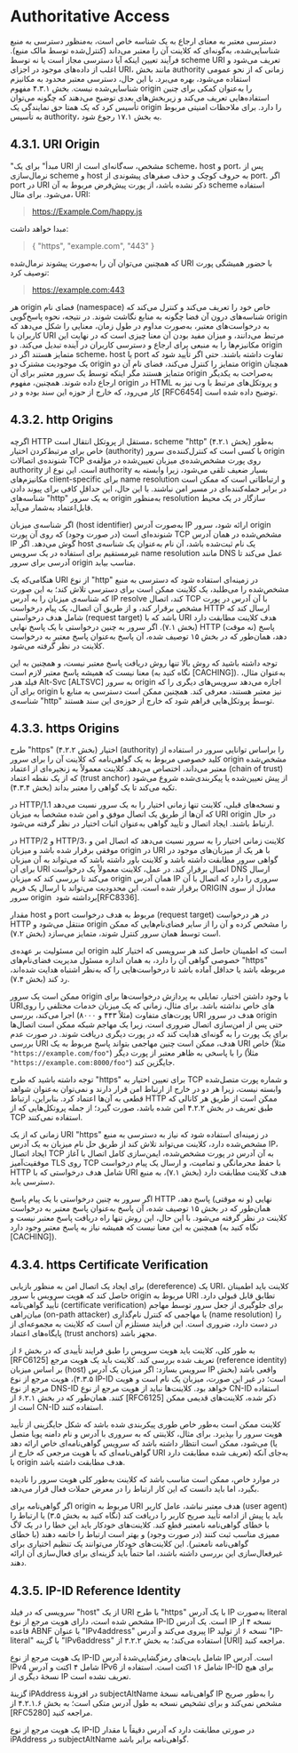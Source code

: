 # Authoritative Access

دسترسی معتبر به معنای ارجاع به یک شناسه خاص است، به‌منظور دسترسی به منبع شناسایی‌شده، به‌گونه‌ای که کلاینت آن را معتبر می‌داند (کنترل‌شده توسط مالک منبع). فرآیند تعیین اینکه آیا دسترسی مجاز است یا نه توسط scheme URI تعریف می‌شود و اغلب از داده‌های موجود در اجزای URI، مانند بخش authority زمانی که از نحو عمومی استفاده می‌شود، بهره می‌برد. با این حال، دسترسی معتبر محدود به مکانیزم شناسایی‌شده نیست. بخش ۴.۳.۱ مفهوم origin را به‌عنوان کمکی برای چنین استفاده‌هایی تعریف می‌کند و زیر‌بخش‌های بعدی توضیح می‌دهند که چگونه می‌توان تأسیس کرد که یک همتا حق نمایندگی یک origin را دارد. برای ملاحظات امنیتی مربوط به تأسیس authority، به بخش ۱۷.۱ رجوع شود.

## 4.3.1. URI Origin

"مبدأ" برای یک URI مشخص، سه‌گانه‌ای است از scheme، host و port، پس از نرمال‌سازی scheme و host به حروف کوچک و حذف صفرهای پیشوندی از port. اگر port در URI ذکر نشده باشد، از پورت پیش‌فرض مربوط به آن scheme استفاده می‌شود. برای مثال، URI:

> <https://Example.Com/happy.js>

مبدا خواهد داشت:

> { "https", "example.com", "443" }

که همچنین می‌توان آن را به‌صورت پیشوند نرمال‌شده URI با حضور همیشگی پورت توصیف کرد:

> <https://example.com:443>

هر origin فضای نام (namespace) خاص خود را تعریف می‌کند و کنترل می‌کند که شناسه‌های درون آن فضا چگونه به منابع نگاشت شوند. در نتیجه، نحوه پاسخ‌گویی origin به درخواست‌های معتبر، به‌صورت مداوم در طول زمان، معنایی را شکل می‌دهد که کاربران با URI مرتبط می‌دانند، و میزان مفید بودن آن معنا چیزی است که در نهایت این مکانیزم‌ها را به منبعی برای ارجاع و دسترسی کاربران در آینده تبدیل می‌کند. دو origin متمایز هستند اگر در scheme، host یا port تفاوت داشته باشند. حتی اگر تأیید شود که یک موجودیت مشترک دو origin متمایز را کنترل می‌کند، فضای نام آن دو origin همچنان متمایز هستند مگر اینکه توسط یک سرور معتبر برای آن origin به‌صراحت به یکدیگر ارجاع داده شوند. همچنین، مفهوم origin در HTML و پروتکل‌های مرتبط با وب نیز به کار می‌رود، که خارج از حوزه این سند بوده و در [RFC6454] توضیح داده شده است.

## 4.3.2. http Origins

اگرچه HTTP مستقل از پروتکل انتقال است، scheme ‏"http" (بخش ۴.۲.۱) به‌طور خاص برای مرتبط‌کردن اختیار (authority) با کسی است که کنترل‌کننده‌ی سرور origin شنونده‌ی اتصالات TCP روی پورت مشخص‌شده‌ی میزبان تعیین‌شده در مؤلفه‌ی authority است. این نوع از authority بسیار ضعیف تلقی می‌شود، زیرا وابسته به مکانیزم‌های client-specific برای name resolution و ارتباطاتی است که ممکن است در برابر حمله‌کننده‌ای در مسیر امن نباشند. با این‌ حال، این حداقلِ کافی برای پیوند دادن شناسه‌های "http" به یک سرور origin به‌منظور resolution سازگار در یک محیط قابل‌اعتماد به‌شمار می‌آید.

اگر شناسه‌ی میزبان (host identifier) به‌صورت آدرس IP ارائه شود، سرور origin شنونده‌ای است (در صورت وجود) که روی آن پورت TCP مشخص‌شده در همان آدرس IP گوش می‌دهد. اگر host یک نام ثبت‌شده باشد، آن نام به‌عنوان یک شناسه‌ی غیرمستقیم برای استفاده در یک سرویس name resolution مانند DNS عمل می‌کند تا آدرسی برای سرور origin مناسب بیابد.

هنگامی‌که یک URI از نوع "http" در زمینه‌ای استفاده شود که دسترسی به منبع مشخص‌شده را می‌طلبد، یک کلاینت ممکن است برای دسترسی تلاش کند؛ به این صورت که شناسه‌ی میزبان را به آدرس IP resolve کند، اتصال TCP با آن آدرس در پورت مشخص برقرار کند، و از طریق آن اتصال، یک پیام درخواست HTTP ارسال کند که شامل هدف درخواستی (request target) باشد که با URI هدف کلاینت مطابقت دارد (بخش ۷.۱). اگر سرور به چنین درخواستی با یک پاسخ نهایی HTTP (نه موقت) پاسخ دهد، همان‌طور که در بخش ۱۵ توصیف شده، آن پاسخ به‌عنوان پاسخ معتبر به درخواست کلاینت در نظر گرفته می‌شود.

توجه داشته باشید که روش بالا تنها روش دریافت پاسخ معتبر نیست، و همچنین به این معنا نیست که همیشه پاسخ معتبر لازم است (نگاه کنید به \[CACHING]). به‌عنوان مثال، فیلد هدر Alt-Svc ‏\[ALTSVC] به سرور origin اجازه می‌دهد سرویس‌های دیگری را که برای آن origin نیز معتبر هستند، معرفی کند. همچنین ممکن است دسترسی به منابع با شناسه‌ی "http" توسط پروتکل‌هایی فراهم شود که خارج از حوزه‌ی این سند هستند.

## 4.3.3. https Origins

طرح "https" (بخش ۴.۲.۲) اختیار (authority) را براساس توانایی سرور در استفاده از کلید خصوصی مربوط به یک گواهی‌نامه که کلاینت آن را برای سرور origin مشخص‌شده معتبر می‌داند، اختصاص می‌دهد. کلاینت معمولاً به زنجیره‌ای از اعتماد (chain of trust) که از یک نقطه اعتماد (trust anchor) از پیش تعیین‌شده یا پیکربندی‌شده شروع می‌شود تکیه می‌کند تا یک گواهی را معتبر بداند (بخش ۴.۳.۴).

در HTTP/1.1 و نسخه‌های قبلی، کلاینت تنها زمانی اختیار را به یک سرور نسبت می‌دهد که آن‌ها از طریق یک اتصال موفق و امن شده مشخصاً به میزبان URI origin در حال ارتباط باشند. ایجاد اتصال و تأیید گواهی به‌عنوان اثبات اختیار در نظر گرفته می‌شود.

در HTTP/2 و HTTP/3، کلاینت زمانی اختیار را به سرور نسبت می‌دهد که اتصال امن و موفقی برقرار شده باشد و میزبان origin در URI با هر یک از میزبان‌های موجود در گواهی سرور مطابقت داشته باشد و کلاینت باور داشته باشد که می‌تواند به آن میزبان برای آن URI اتصال برقرار کند. در عمل، کلاینت معمولاً یک درخواست DNS ارسال می‌کند تا بررسی کند که میزبان origin همان آدرس IP سروری را دارد که اتصال با آن برقرار شده است. این محدودیت می‌تواند با ارسال یک فریم ORIGIN معادل از سوی سرور origin برداشته شود ‏\[RFC8336].

مقدار host و port مربوط به هدف درخواست (request target) در هر درخواست HTTP منتقل می‌شود و origin را مشخص کرده و آن را از سایر فضای‌نام‌هایی که ممکن است توسط همان سرور کنترل شوند، متمایز می‌سازد (بخش ۷.۲).

این مسئولیت بر عهده‌ی origin است که اطمینان حاصل کند هر سرویسی که اختیار کلید خصوصی گواهی آن را دارد، به همان اندازه مسئول مدیریت فضای‌نام‌های "https" مربوطه باشد یا حداقل آماده باشد تا درخواست‌هایی را که به‌نظر اشتباه هدایت شده‌اند، رد کند (بخش ۷.۴).

ممکن است یک سرور origin با وجود داشتن اختیار، تمایلی به پردازش درخواست‌ها برای URIهای خاص نداشته باشد. برای مثال، زمانی که یک میزبان خدمات مختلفی را روی پورت‌های متفاوت (مثلاً ۴۴۳ و ۸۰۰۰) اجرا می‌کند، بررسی URI هدف در سرور origin حتی پس از امن‌سازی اتصال ضروری است، زیرا یک مهاجم شبکه ممکن است اتصال‌ها برای یک پورت را به گونه‌ای هدایت کند که در پورت دیگری دریافت شوند. در صورت عدم بررسی URI هدف، ممکن است چنین مهاجمی بتواند پاسخ مربوط به یک URI خاص (مثلاً `"https://example.com/foo"`) را با پاسخی به ظاهر معتبر از پورت دیگر (مثلاً `"https://example.com:8000/foo"`) جایگزین کند.

توجه داشته باشید که طرح "https" برای تعیین اختیار به TCP و شماره پورت متصل‌شده وابسته نیست، زیرا هر دو در خارج از ارتباط امن قرار دارند و نمی‌توان به‌عنوان شواهد قطعی به آن‌ها اعتماد کرد. بنابراین، ارتباط HTTP ممکن است از طریق هر کانالی که طبق تعریف در بخش ۴.۲.۲ امن شده باشد، صورت گیرد؛ از جمله پروتکل‌هایی که از TCP استفاده نمی‌کنند.

زمانی که از یک URI "https" در زمینه‌ای استفاده شود که نیاز به دسترسی به منبع مشخص‌شده دارد، کلاینت می‌تواند تلاش کند از طریق حل نام میزبان به یک آدرس IP، ایجاد اتصال TCP به آن آدرس در پورت مشخص‌شده، ایمن‌سازی کامل اتصال با آغاز موفقیت‌آمیز TLS روی TCP با حفظ محرمانگی و تمامیت، و ارسال یک پیام درخواست HTTP شامل هدف درخواستی که با URI هدف کلاینت مطابقت دارد (بخش ۷.۱)، به منبع دسترسی یابد.

اگر سرور به چنین درخواستی با یک پیام پاسخ HTTP نهایی (و نه موقتی) پاسخ دهد، همان‌طور که در بخش ۱۵ توصیف شده، آن پاسخ به‌عنوان پاسخ معتبر به درخواست کلاینت در نظر گرفته می‌شود. با این حال، این روش تنها راه دریافت پاسخ معتبر نیست و همچنین به این معنا نیست که همیشه نیاز به پاسخ معتبر وجود دارد (نگاه کنید به \[CACHING]).

## 4.3.4. https Certificate Verification

برای ایجاد یک اتصال امن به منظور بازیابی (dereference) یک URI، کلاینت باید اطمینان حاصل کند که هویت سرویس با سرور origin مربوط به URI تطابق قابل قبولی دارد. تأیید گواهی‌نامه (certificate verification) برای جلوگیری از جعل سرور توسط مهاجم میان‌راهی (on-path attacker) یا مهاجمی که کنترل نام‌گذاری (name resolution) را در دست دارد، ضروری است. این فرایند مستلزم آن است که کلاینت به مجموعه‌ای از پایگاه‌های اعتماد (trust anchors) مجهز باشد.

به طور کلی، کلاینت باید هویت سرویس را طبق فرایند تأییدی که در بخش ۶ از \[RFC6125] تعریف شده بررسی کند. کلاینت باید یک هویت مرجع (reference identity) بر اساس میزبان (host) سرویس بسازد: اگر میزبان یک آدرس IP واقعی باشد (بخش ۴.۳.۵)، هویت مرجع از نوع IP-ID است؛ در غیر این صورت، میزبان یک نام است و هویت مرجع از نوع DNS-ID خواهد بود. کلاینت‌ها نباید از هویت مرجع از نوع CN-ID استفاده کنند. همان‌طور که در بخش ۶.۲.۱ از \[RFC6125] ذکر شده، کلاینت‌های قدیمی ممکن است از CN-ID استفاده کنند.

کلاینت ممکن است به‌طور خاص طوری پیکربندی شده باشد که شکل جایگزینی از تأیید هویت سرور را بپذیرد. برای مثال، کلاینتی که به سروری با آدرس و نام دامنه پویا متصل می‌شود، ممکن است انتظار داشته باشد که سرویس گواهی‌نامه‌ای خاص ارائه دهد (یا گواهی‌نامه‌ای که با هویت مرجعی که خارج از URI تعریف شده مطابقت دارد) به‌جای آنکه با origin هدف مطابقت داشته باشد.

در موارد خاص، ممکن است مناسب باشد که کلاینت به‌طور کلی هویت سرور را نادیده بگیرد، اما باید دانست که این کار ارتباط را در معرض حملات فعال قرار می‌دهد.

اگر گواهی‌نامه برای origin مربوط به URI هدف معتبر نباشد، عامل کاربر (user agent) باید یا پیش از ادامه تأیید صریح کاربر را دریافت کند (نگاه کنید به بخش ۳.۵) یا ارتباط را با خطای گواهی‌نامه نامعتبر قطع کند. کلاینت‌های خودکار باید این خطا را در یک لاگ ممیزی مناسب ثبت کنند (در صورت وجود) و بهتر است ارتباط را خاتمه دهند (با خطای گواهی‌نامه نامعتبر). این کلاینت‌های خودکار می‌توانند یک تنظیم اختیاری برای غیرفعال‌سازی این بررسی داشته باشند، اما حتماً باید گزینه‌ای برای فعال‌سازی آن ارائه دهند.

## 4.3.5. IP-ID Reference Identity

سرویسی که در فیلد "host" از یک URI با طرح "https" با یک آدرس IP به‌صورت literal مشخص شده است، دارای هویت مرجع از نوع IP-ID است. یک آدرس IP نسخه ۴ از قاعده ABNF با عنوان "IPv4address" پیروی می‌کند و آدرس IP نسخه ۶ از تولید "IP-literal" با گزینه "IPv6address" استفاده می‌کند؛ به بخش ۳.۲.۲ از \[URI] مراجعه کنید.

یک هویت مرجع از نوع IP-ID شامل بایت‌های رمزگشایی‌شدهٔ آدرس IP است. آدرس IPv4 شامل ۴ اکتت و آدرس IPv6 شامل ۱۶ اکتت است. استفاده از IP-ID برای هیچ نسخهٔ دیگری از IP تعریف نشده است.

گزینهٔ iPAddress در افزونهٔ subjectAltName گواهی‌نامه نسخهٔ IP را به‌طور صریح مشخص نمی‌کند و برای تشخیص نسخه به طول آدرس متکی است؛ به بخش ۴.۲.۱.۶ از \[RFC5280] مراجعه کنید.

یک هویت مرجع از نوع IP-ID در صورتی مطابقت دارد که آدرس دقیقاً با مقدار iPAddress در subjectAltName گواهی‌نامه برابر باشد.
